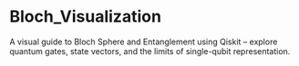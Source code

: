 # Bloch_Visualization
A visual guide to Bloch Sphere and Entanglement using Qiskit – explore quantum gates, state vectors, and the limits of single-qubit representation.
